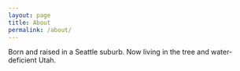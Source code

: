 ```yaml
---
layout: page
title: About
permalink: /about/
---
```


Born and raised in a Seattle suburb. Now living in the tree and water-deficient Utah.